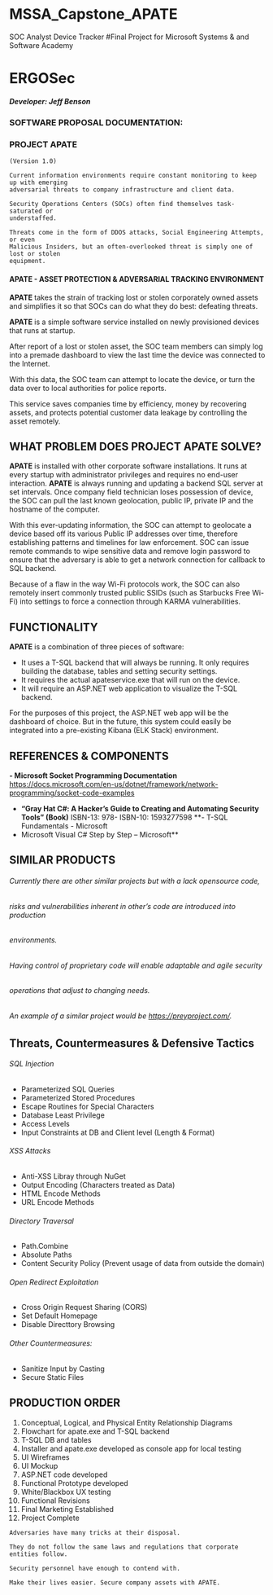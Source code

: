 # MSSA_Capstone_APATE
SOC Analyst Device Tracker
#Final Project for Microsoft Systems & and Software Academy
 
# ERGOSec



##### Developer: Jeff Benson

### SOFTWARE PROPOSAL DOCUMENTATION:

### PROJECT APATE

```
(Version 1.0)
```

```
Current information environments require constant monitoring to keep up with emerging
adversarial threats to company infrastructure and client data.
```
```
Security Operations Centers (SOCs) often find themselves task-saturated or
understaffed.
```
```
Threats come in the form of DDOS attacks, Social Engineering Attempts, or even
Malicious Insiders, but an often-overlooked threat is simply one of lost or stolen
equipment.
```
#### APATE - ASSET PROTECTION & ADVERSARIAL TRACKING ENVIRONMENT


**APATE** takes the strain of tracking lost or stolen corporately owned assets and simplifies
it so that SOCs can do what they do best: defeating threats.

**APATE** is a simple software service installed on newly provisioned devices that runs at
startup.

After report of a lost or stolen asset, the SOC team members can simply log into a
premade dashboard to view the last time the device was connected to the Internet.

With this data, the SOC team can attempt to locate the device, or turn the data over to
local authorities for police reports.

This service saves companies time by efficiency, money by recovering assets, and
protects potential customer data leakage by controlling the asset remotely.

## WHAT PROBLEM DOES PROJECT APATE SOLVE?


**APATE** is installed with other corporate software installations. It runs at every startup with
administrator privileges and requires no end-user interaction. **APATE** is always running and
updating a backend SQL server at set intervals.
Once company field technician loses possession of device, the SOC can pull the last known
geolocation, public IP, private IP and the hostname of the computer.

With this ever-updating information, the SOC can attempt to geolocate a device based off its
various Public IP addresses over time, therefore establishing patterns and timelines for law
enforcement. SOC can issue remote commands to wipe sensitive data and remove login password
to ensure that the adversary is able to get a network connection for callback to SQL backend.

Because of a flaw in the way Wi-Fi protocols work, the SOC can also remotely insert commonly
trusted public SSIDs (such as Starbucks Free Wi-Fi) into settings to force a connection through
KARMA vulnerabilities.

## FUNCTIONALITY

**APATE** is a combination of three pieces of software:

- It uses a T-SQL backend that will always be running. It only requires building the database, tables
and setting security settings.
- It requires the actual apateservice.exe that will run on the device.
- It will require an ASP.NET web application to visualize the T-SQL backend.

For the purposes of this project, the ASP.NET web app will be the dashboard of choice. But in the
future, this system could easily be integrated into a pre-existing Kibana (ELK Stack) environment.

## REFERENCES & COMPONENTS

**- Microsoft Socket Programming Documentation**
https://docs.microsoft.com/en-us/dotnet/framework/network-programming/socket-code-examples
- **“Gray Hat C#: A Hacker’s Guide to Creating and Automating Security Tools”
(Book)**
ISBN-13: 978-
ISBN-10: 1593277598
**- T-SQL Fundamentals - Microsoft
- Microsoft Visual C# Step by Step – Microsoft**


## SIMILAR PRODUCTS

###### Currently there are other similar projects but with a lack opensource code,

###### risks and vulnerabilities inherent in other’s code are introduced into production

###### environments.

###### Having control of proprietary code will enable adaptable and agile security

###### operations that adjust to changing needs.

###### An example of a similar project would be https://preyproject.com/.




## Threats, Countermeasures & Defensive Tactics
###### SQL Injection

- Parameterized SQL Queries
- Parameterized Stored Procedures
- Escape Routines for Special Characters
- Database Least Privilege
- Access Levels
- Input Constraints at DB and Client level (Length & Format)

###### XSS Attacks

- Anti-XSS Libray through NuGet
- Output Encoding (Characters treated as Data)
- HTML Encode Methods
- URL Encode Methods

###### Directory Traversal

- Path.Combine
- Absolute Paths
- Content Security Policy (Prevent usage of data from outside the domain)

###### Open Redirect Exploitation

- Cross Origin Request Sharing (CORS)
- Set Default Homepage
- Disable Directtory Browsing

###### Other Countermeasures:

- Sanitize Input by Casting
- Secure Static Files



## PRODUCTION ORDER
1. Conceptual, Logical, and Physical Entity Relationship Diagrams
2. Flowchart for apate.exe and T-SQL backend
3. T-SQL DB and tables
4. Installer and apate.exe developed as console app for local testing
5. UI Wireframes
6. UI Mockup
7. ASP.NET code developed
8. Functional Prototype developed
9. White/Blackbox UX testing
10. Functional Revisions
11. Final Marketing Established
12. Project Complete



```
Adversaries have many tricks at their disposal.
```
```
They do not follow the same laws and regulations that corporate entities follow.
```
```
Security personnel have enough to contend with.
```
```
Make their lives easier. Secure company assets with APATE.
```
